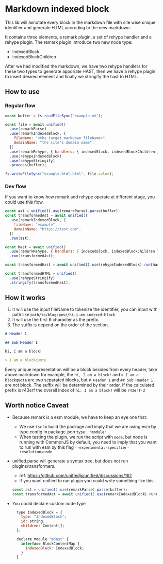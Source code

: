 # Markdown indexed block

This lib will annotate every block in the markdown file with site wise unique identifier and generate HTML accroding to the new markdown.

It contains three elements, a remark plugin, a set of rehype handler and a rehype plugin. The remark plugin introduce two new node type:

- IndexedBlock
- IndexedBlockChildren

After we had modified the markdown, we have two rehype handlers for these two types to generate apporiate HAST, then we have a rehype plugin to insert desired element and finally we stringify the hast to HTML.

## How to use

### Regular flow

```js
const buffer = fs.readFileSync("example.md");

const file = await unified()
  .use(remarkParse)
  .use(remarkIndexedBlock, {
    fileName: "<the target markdown fileName>",
    domainName: "the site's domain name",
  })
  .use(remarkRehype, { handlers: { indexedBlock, indexedBlockChildren } })
  .use(rehypeIndexedBlock)
  .use(rehypeStringify)
  .process(buffer);

fs.writeFileSync("example-html.html", file.value);
```

### Dev flow

If you want to know how remark and rehype operate at different stage, you could use this flow.

```js
const ast = unified().use(remarkParse).parse(buffer);
const transformedAst = await unified()
  .use(remarkIndexedBlock, {
    fileName: "example",
    domainName: "https://test.com",
  })
  .run(ast);

const hast = await unified()
  .use(remarkRehype, { handlers: { indexedBlock, indexedBlockChildren } })
  .run(transformedAst);

const transformedHast = await unified().use(rehypeIndexedBlock).run(hast);

const transformedHTML = unified()
  .use(rehypeStringify)
  .stringify(transformedHast);
```

## How it works

1. It will use the input fileName to tokenize the identifier, you can input with path like `path/to/blog/post/hi-i-am-indexed-block`
2. It will use the first 6 character as the prefix.
3. The suffix is depend on the order of the section.

```md
# Header 1

## Sub Header 1

hi, I am a block!

> I am a blockquote
```

Every unique representation will be a block besides from every header, take above markdown for example, the `hi, I am a block!` and `> I am a blockquote` are two separated blocks, but `# Header 1` and `## Sub Header 1` are not block. The suffix will be determined by their order. If the calculated prefix is r43erf the overall index of `hi, I am a block!` will be `r43erf-3`

## Worth notice Caveat

- Because remark is a esm module, we have to keep an eye one that:
  - We use `tsc` to build the package and imply that we are using esm by type config in package.json `type: "module"`
  - When testing the plugin, we run the script with `node`, but node is running with CommonJS by default, you need to imply that you want to run with esm by this flag `--experimental-specifier-resolution=node`
- unified.parse will generate a syntax tree, but does not run plugins/transformers.
  - ref: https://github.com/unifiedjs/unified/discussions/162
  - If you want unified to run plugin you could write something like this
  ```js
  const ast = unified().use(remarkParse).parse(buffer);
  const transformedAst = await unified().use(remarkIndexedBlock).run(ast);
  ```
- You could declare custom node type

  ```js
    type IndexedBlock = {
      type: "IndexedBlock";
      id: string;
      children: Content[];
    };

    declare module "mdast" {
      interface BlockContentMap {
        indexedBlock: IndexedBlock;
      }
    }
  ```
